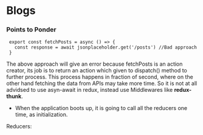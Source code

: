 # Blogs

### Points to Ponder

```
 export const fetchPosts = async () => {
   const response = await jsonplaceholder.get('/posts') //Bad approach
 }
```

The above approach will give an error because fetchPosts is an action creator, its job is to return an action which given to dispatch() method to further process. This process happens in fraction of second, where on the other hand fetching the data from APIs may take more time. So it is not at all advidsed to use asyn-await in redux, instead use Middlewares like **redux-thunk**.

- When the application boots up, it is going to call all the reducers one time, as initialization.

Reducers:
